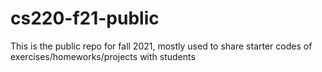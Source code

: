 # cs220-f21-public
This is the public repo for fall 2021, mostly used to share starter codes of exercises/homeworks/projects with students
